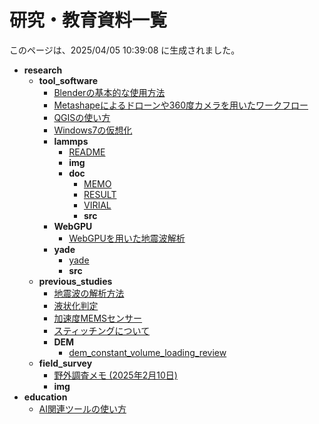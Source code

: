 
# 研究・教育資料一覧
このページは、2025/04/05 10:39:08 に生成されました。

  - **research**
    - **tool_software**
      - [Blenderの基本的な使用方法](contents/research/tool_software/blender.md)
      - [Metashapeによるドローンや360度カメラを用いたワークフロー](contents/research/tool_software/metashape.md)
      - [QGISの使い方](contents/research/tool_software/qgis.md)
      - [Windows7の仮想化](contents/research/tool_software/windows7.md)
      - **lammps**
        - [README](contents/research/tool_software/lammps/README.md)
        - **img**
        - **doc**
          - [MEMO](contents/research/tool_software/lammps/doc/MEMO.md)
          - [RESULT](contents/research/tool_software/lammps/doc/RESULT.md)
          - [VIRIAL](contents/research/tool_software/lammps/doc/VIRIAL.md)
          - **src**
      - **WebGPU**
        - [WebGPUを用いた地震波解析](contents/research/tool_software/WebGPU/webgpu.md)
      - **yade**
        - [yade](contents/research/tool_software/yade/yade.md)
        - **src**
    - **previous_studies**
      - [地震波の解析方法](contents/research/previous_studies/earthquake_record_analysis.md)
      - [液状化判定](contents/research/previous_studies/liquefaction_evaluation.md)
      - [加速度MEMSセンサー](contents/research/previous_studies/mems_acc.md)
      - [スティッチングについて](contents/research/previous_studies/stitching.md)
      - **DEM**
        - [dem_constant_volume_loading_review](contents/research/previous_studies/DEM/dem_constant_volume_loading_review.md)
    - **field_survey**
      - [野外調査メモ (2025年2月10日)](contents/research/field_survey/2025-02-10.md)
      - **img**
  - **education**
    - [AI関連ツールの使い方](contents/education/ai_tools.md)